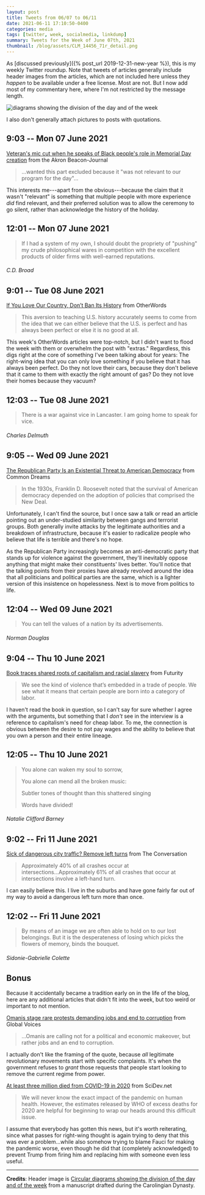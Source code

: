 ```yaml
---
layout: post
title: Tweets from 06/07 to 06/11
date: 2021-06-11 17:10:50-0400
categories: media
tags: [twitter, week, socialmedia, linkdump]
summary: Tweets for the Week of June 07th, 2021
thumbnail: /blog/assets/CLM_14456_71r_detail.png
---
```


As [discussed previously]({% post_url 2019-12-31-new-year %}), this is my weekly Twitter roundup.  Note that tweets of articles generally include header images from the articles, which are not included here unless they *happen* to be available under a free license.  Most are not.  But I now add most of my commentary here, where I'm not restricted by the message length.

![diagrams showing the division of the day and of the week](/blog/assets/CLM_14456_71r_detail.png "diagrams showing the division of the day and of the week")

I also don't generally attach pictures to posts with quotations.

## 9:03 -- Mon 07 June 2021

[<i class="fab fa-twitter-square"></i>](https://twitter.com/jcolag/status/1401887415736827906) [Veteran's mic cut when he speaks of Black people's role in Memorial Day creation](https://www.beaconjournal.com/story/news/2021/06/02/veterans-audio-cut-when-he-discusses-blacks-role-memorial-day-speech-hudson-ohio/7508217002/) from the Akron Beacon-Journal

 > ...wanted this part excluded because it "was not relevant to our program for the day"...

This interests me---apart from the obvious---because the claim that it wasn't "relevant" is something that multiple people with more experience *did* find relevant, and their preferred solution was to allow the ceremony to go silent, rather than acknowledge the history of the holiday.

## 12:01 -- Mon 07 June 2021

[<i class="fab fa-twitter-square"></i>](https://twitter.com/jcolag/status/1401932211113193473)

 > If I had a system of my own, I should doubt the propriety of "pushing" my crude philosophical wares in competition with the excellent products of older firms with well-earned reputations.

###### C.D. Broad

## 9:01 -- Tue 08 June 2021

[<i class="fab fa-twitter-square"></i>](https://twitter.com/jcolag/status/1402249300059602951) [If You Love Our Country, Don’t Ban Its History](https://otherwords.org/if-you-love-our-country-dont-ban-its-history/) from OtherWords

 > This aversion to teaching U.S. history accurately seems to come from the idea that we can either believe that the U.S. is perfect and has always been perfect or else it is no good at all.

This week's OtherWords articles were top-notch, but I didn't want to flood the week with them or overwhelm the post with "extras."  Regardless, this digs right at the core of something I've been talking about for years:  The right-wing idea that you can only love something if you believe that it has always been perfect.  Do they not love their cars, because they don't believe that it came to them with exactly the right amount of gas?  Do they not love their homes because they vacuum?

## 12:03 -- Tue 08 June 2021

[<i class="fab fa-twitter-square"></i>](https://twitter.com/jcolag/status/1402295102026911747)

 > There is a war against vice in Lancaster. I am going home to speak for vice.

###### Charles Delmuth

## 9:05 -- Wed 09 June 2021

[<i class="fab fa-twitter-square"></i>](https://twitter.com/jcolag/status/1402612694952255497) [The Republican Party Is an Existential Threat to American Democracy](https://www.commondreams.org/views/2021/06/01/republican-party-existential-threat-american-democracy) from Common Dreams

 > In the 1930s, Franklin D. Roosevelt noted that the survival of American democracy depended on the adoption of policies that comprised the New Deal.

Unfortunately, I can't find the source, but I once saw a talk or read an article pointing out an under-studied similarity between gangs and terrorist groups.  Both generally invite attacks by the legitimate authorities and a breakdown of infrastructure, because it's easier to radicalize people who believe that life is terrible and there's no hope.

As the Republican Party increasingly becomes an anti-democratic party that stands up for violence against the government, they'll inevitably oppose anything that might make their constituents' lives better.  You'll notice that the talking points from their proxies have already revolved around the idea that all politicians and political parties are the same, which is a lighter version of this insistence on hopelessness.  Next is to move from politics to life.

## 12:04 -- Wed 09 June 2021

[<i class="fab fa-twitter-square"></i>](https://twitter.com/jcolag/status/1402657741672390656)

 > You can tell the values of a nation by its advertisements.

###### Norman Douglas

## 9:04 -- Thu 10 June 2021

[<i class="fab fa-twitter-square"></i>](https://twitter.com/jcolag/status/1402974831172153346) [Book traces shared roots of capitalism and racial slavery](https://www.futurity.org/racial-slavery-and-capitalism-2575042-2/) from Futurity

 > We see the kind of violence that’s embedded in a trade of people. We see what it means that certain people are born into a category of labor.

I haven't read the book in question, so I can't say for sure whether I agree with the arguments, but something that I *don't* see in the interview is a reference to capitalism's need for cheap labor.  To me, the connection is obvious between the desire to not pay wages and the ability to believe that you own a person and their entire lineage.

## 12:05 -- Thu 10 June 2021

[<i class="fab fa-twitter-square"></i>](https://twitter.com/jcolag/status/1403020380923641864)

 > You alone can waken my soul to sorrow,
 >
 > You alone can mend all the broken music:
 >
 > Subtler tones of thought than this shattered singing
 >
 > Words have divided!

###### Natalie Clifford Barney

## 9:02 -- Fri 11 June 2021

[<i class="fab fa-twitter-square"></i>](https://twitter.com/jcolag/status/1403336715691958272) [Sick of dangerous city traffic? Remove left turns](https://theconversation.com/sick-of-dangerous-city-traffic-remove-left-turns-161397) from The Conversation

 > Approximately 40% of all crashes occur at intersections...Approximately 61% of all crashes that occur at intersections involve a left-hand turn.

I can easily believe this.  I live in the suburbs and have gone fairly far out of my way to avoid a dangerous left turn more than once.

## 12:02 -- Fri 11 June 2021

[<i class="fab fa-twitter-square"></i>](https://twitter.com/jcolag/status/1403382014145974283)

 > By means of an image we are often able to hold on to our lost belongings. But it is the desperateness of losing which picks the flowers of memory, binds the bouquet.

###### Sidonie-Gabrielle Colette

## Bonus

Because it accidentally became a tradition early on in the life of the blog, here are any additional articles that didn't fit into the week, but too weird or important to not mention.

<i class="fas fa-square"></i> [Omanis stage rare protests demanding jobs and end to corruption](https://globalvoices.org/2021/06/01/omanis-stage-rare-protests-demanding-jobs-and-end-to-corruption/) from Global Voices

 > ...Omanis are calling not for a political and economic makeover, but rather jobs and an end to corruption.

I actually don't like the framing of the quote, because *all* legitimate revolutionary movements start with specific complaints.  It's when the government refuses to *grant* those requests that people start looking to remove the current regime from power.

<i class="fas fa-square"></i> [At least three million died from COVID-19 in 2020](https://www.scidev.net/global/news/at-least-three-million-died-from-covid-19-in-2020/) from SciDev.net

 > We will never know the exact impact of the pandemic on human health. However, the estimates released by WHO of excess deaths for 2020 are helpful for beginning to wrap our heads around this difficult issue.

I assume that everybody has gotten this news, but it's worth reiterating, since what passes for right-wing thought is again trying to deny that this was ever a problem...while also somehow trying to blame Fauci for making the pandemic worse, even though he did that (completely acknowledged) to prevent Trump from firing him and replacing him with someone even less useful.

* * *

**Credits**:  Header image is [Circular diagrams showing the division of the day and of the week](https://en.wikipedia.org/wiki/Week#/media/File:CLM_14456_71r_detail.jpg) from a manuscript drafted during the Carolingian Dynasty.
